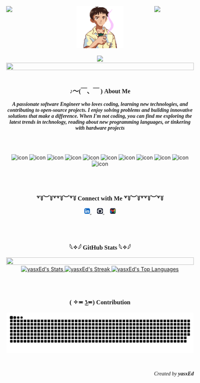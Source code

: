 <div align="center">
    <img align="left" src="https://media3.giphy.com/media/HQp9pMIlKV6zQiBlBi/giphy.gif?cid=6c09b952erryymeydgktb979waq24m3symwhw7athn6w1qq7&ep=v1_internal_gif_by_id&rid=giphy.gif&ct=s" width="21%" style="display:inline;">
    <img align="right" src="https://media3.giphy.com/media/HQp9pMIlKV6zQiBlBi/giphy.gif?cid=6c09b952erryymeydgktb979waq24m3symwhw7athn6w1qq7&ep=v1_internal_gif_by_id&rid=giphy.gif&ct=s" width="21%" style="display:inline;">
    <img src="9429524d-18a3-4f17-b092-ae35c4682ac4_8c92ae4d-1e66-4d3d-8eea-0c71c39696ff.gif" alt="Welcome GIF" width="25%">
    <br><br>
    <img src="https://readme-typing-svg.herokuapp.com/?font=Poppins&size=35&center=true&vCenter=true&width=500&height=70&duration=4000&lines=Hi+There!+👋;+I'm+yasxEd!;" />
    <img src="https://i.imgur.com/dBaSKWF.gif" height="20" width="100%">
</div>

<br/>
<h3 align="center" style="font-family: Poppins;">♪～(￣、￣ ) About Me</h3>
<p align="center" style="font-family: Poppins;"><em><b>A passionate software Engineer  who loves coding, learning new technologies, and contributing to open-source projects. I enjoy solving problems and building innovative solutions that make a difference. When I'm not coding, you can find me exploring the latest trends in technology, reading about new programming languages, or tinkering with hardware projects</b></em></p>

<br><br>

<div align="center">
  <img src="https://techstack-generator.vercel.app/java-icon.svg" alt="icon" width="50" height="50" />
  <img src="https://techstack-generator.vercel.app/python-icon.svg" alt="icon" width="50" height="50" />
  <img src="https://techstack-generator.vercel.app/ts-icon.svg" alt="icon" width="50" height="50" />
  <img src="https://techstack-generator.vercel.app/js-icon.svg" alt="icon"width="50" height="50" />
  <img src="https://techstack-generator.vercel.app/react-icon.svg" alt="icon" width="50" height="50" />
  <img src="https://techstack-generator.vercel.app/mysql-icon.svg" alt="icon" width="50" height="50" />
  <img src="https://techstack-generator.vercel.app/aws-icon.svg" alt="icon" width="50" height="50" />
  <img src="https://techstack-generator.vercel.app/github-icon.svg" alt="icon" width="50" height="50" />
  <img src="https://techstack-generator.vercel.app/prettier-icon.svg" alt="icon" width="50" height="50" />
  <img src="https://techstack-generator.vercel.app/restapi-icon.svg" alt="icon" width="50" height="50" />
  <img src="https://techstack-generator.vercel.app/graphql-icon.svg" alt="icon" width="50" height="50" />
</div>

<br><br>

<h3 align="center" style="font-family: Poppins;">꒷꒦︶꒦꒷꒷꒦︶꒷꒦  Connect with Me  ꒷꒦︶꒦꒷꒷꒦︶꒷꒦</h3>
<p align="center">
    <a href="https://www.linkedin.com/in/">
        <img src="https://raw.githubusercontent.com/tandpfun/skill-icons/65dea6c4eaca7da319e552c09f4cf5a9a8dab2c8/icons/LinkedIn.svg" width="3%" alt="LinkedIn"/>
    </a>
        &nbsp;&nbsp;&nbsp;
    <a href="https://github.com/yasxEd">
        <img src="https://raw.githubusercontent.com/tandpfun/skill-icons/65dea6c4eaca7da319e552c09f4cf5a9a8dab2c8/icons/Github-Dark.svg" width="3% alt="GitHub"/>
    </a>
        &nbsp;&nbsp;&nbsp;
    <a href="mailto:">
        <img src="https://raw.githubusercontent.com/tandpfun/skill-icons/65dea6c4eaca7da319e552c09f4cf5a9a8dab2c8/icons/Gmail-Dark.svg" width="3% alt="Email"/>
    </a>
</p>

<br><br>
<h3 align="center" style="font-family: Poppins;">𓆩✧︎𓆪 GitHub Stats 𓆩✧︎𓆪</h3>
<img src="https://i.imgur.com/dBaSKWF.gif" height="20" width="100%">
<div align="center">
    <a href="https://github-readme-stats.vercel.app">
        <img src="https://github-readme-stats.vercel.app/api?username=yasxEd&theme=dark&show_icons=true&hide_border=true&count_private=true" alt="yasxEd's Stats" height="122"/>
    </a>
    <a href="https://github-readme-streak-stats.herokuapp.com">
        <img src="https://github-readme-streak-stats.herokuapp.com/?user=yasxEd&theme=dark&hide_border=true" alt="yasxEd's Streak" height="122"/>
    </a>
    <a href="https://github-readme-stats.vercel.app/api/top-langs/?username=yasxEd&theme=dark&show_icons=true&hide_border=true&layout=compact">
        <img src="https://github-readme-stats.vercel.app/api/top-langs/?username=yasxEd&theme=dark&show_icons=true&hide_border=true&layout=compact" alt="yasxEd's Top Languages" height="122"/>
    </a>
</div>

<br><br>

<h3 align="center" style="font-family: Poppins;">( ✧≖ ͜ʖ≖) Contribution </h3>
<p align="center">
  <img src="https://github.com/yasxEd/yasxEd/blob/output/github-snake-dark.svg" alt="snake gif">
</p>

<br>
<p align="right" style="font-family: Poppins;"><em>Created by <b>yasxEd</b></em></p>
